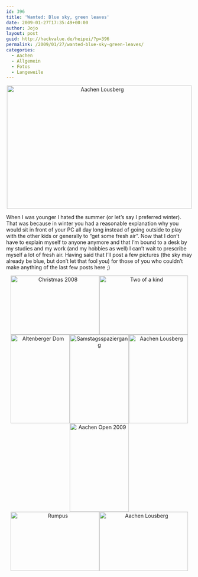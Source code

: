 ```yaml
---
id: 396
title: 'Wanted: Blue sky, green leaves'
date: 2009-01-27T17:35:49+00:00
author: Jojo
layout: post
guid: http://hackvalue.de/heipei/?p=396
permalink: /2009/01/27/wanted-blue-sky-green-leaves/
categories:
  - Aachen
  - Allgemein
  - Fotos
  - Langeweile
---
```

<div align="center">
  <a href="https://secure.flickr.com/photos/heipei/3224594191/" title="Aachen Lousberg by heipei, on Flickr"><img data-echo="https://farm4.static.flickr.com/3529/3224594191_d1d3d78aa4.jpg" width="500" height="334" alt="Aachen Lousberg" class="aligncenter" /></a>
</div>

When I was younger I hated the summer (or let&#8217;s say I preferred winter). That was because in winter you had a reasonable explanation why you would sit in front of your PC all day long instead of going outside to play with the other kids or generally to &#8220;get some fresh air&#8221;. Now that I don&#8217;t have to explain myself to anyone anymore and that I&#8217;m bound to a desk by my studies and my work (and my hobbies as well) I can&#8217;t wait to prescribe myself a lot of fresh air. Having said that I&#8217;ll post a few pictures (the sky may already be blue, but don&#8217;t let that fool you) for those of you who couldn&#8217;t make anything of the last few posts here ;)

<div align="center">
  <a href="https://secure.flickr.com/photos/heipei/3137294349/" title="Christmas 2008 by heipei, on Flickr"><img data-echo="https://farm4.static.flickr.com/3264/3137294349_06f49eda40_m.jpg" width="240" height="160" alt="Christmas 2008" /></a><a href="https://secure.flickr.com/photos/heipei/2964508303/" title="Two of a kind by heipei, on Flickr"><img data-echo="https://farm4.static.flickr.com/3197/2964508303_16bb789dd6_m.jpg" width="240" height="160" alt="Two of a kind" /></a>
</div>

<div align="center">
  <a href="https://secure.flickr.com/photos/heipei/3153271781/" title="Altenberger Dom by heipei, on Flickr"><img data-echo="https://farm4.static.flickr.com/3230/3153271781_340884d606_m.jpg" width="160" height="240" alt="Altenberger Dom" /></a><a href="https://secure.flickr.com/photos/heipei/3203135969/" title="Samstagsspaziergang by heipei, on Flickr"><img data-echo="https://farm4.static.flickr.com/3412/3203135969_98157889b9_m.jpg" width="160" height="240" alt="Samstagsspaziergang" /></a><a href="https://secure.flickr.com/photos/heipei/3225447922/" title="Aachen Lousberg by heipei, on Flickr"><img data-echo="https://farm4.static.flickr.com/3415/3225447922_52e3399138_m.jpg" width="160" height="240" alt="Aachen Lousberg" /></a><a href="https://secure.flickr.com/photos/heipei/3185295612/" title="Aachen Open 2009 by heipei, on Flickr"><img data-echo="https://farm4.static.flickr.com/3503/3185295612_1f8c665679_m.jpg" width="160" height="240" alt="Aachen Open 2009" /></a>
</div>

<div align="center">
  <a href="https://secure.flickr.com/photos/heipei/2964501725/" title="Rumpus by heipei, on Flickr"><img data-echo="https://farm3.static.flickr.com/2263/2964501725_017f8db706_m.jpg" width="240" height="160" alt="Rumpus" /></a><a href="https://secure.flickr.com/photos/heipei/3225450914/" title="Aachen Lousberg by heipei, on Flickr"><img data-echo="https://farm4.static.flickr.com/3342/3225450914_425c1e0539_m.jpg" width="240" height="160" alt="Aachen Lousberg" /></a>
</div>
